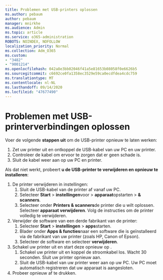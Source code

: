 ```yaml
---
title: Problemen met USB-printers oplossen
ms.author: pebaum
author: pebaum
manager: mnirkhe
ms.audience: Admin
ms.topic: article
ms.service: o365-administration
ROBOTS: NOINDEX, NOFOLLOW
localization_priority: Normal
ms.collection: Adm_O365
ms.custom:
- "3482"
- "9001214"
ms.openlocfilehash: 042a8e3bb02046f41a5e81653b08058f0e6626b5
ms.sourcegitcommit: c6692ce0fa1358ec3529e59ca0ecdfdea4cdc759
ms.translationtype: MT
ms.contentlocale: nl-NL
ms.lasthandoff: 09/14/2020
ms.locfileid: "47677490"
---
```

# <a name="fix-usb-printer-connection-issues"></a>Problemen met USB-printerverbindingen oplossen

Voer de volgende **stappen uit** om de USB-printer opnieuw te laten werken:

1. Zet uw printer uit en ontkoppel de USB-kabel van uw PC en uw printer.
2. Controleer de kabel om ervoor te zorgen dat er geen schade is.
3. Sluit de kabel weer aan op uw PC en printer.

Als dat niet werkt, probeert **u de USB-printer te verwijderen en opnieuw te installeren**:

1. De printer verwijderen in instellingen:
    1. Sluit de USB-kabel van de printer af vanaf uw PC.
    2. Selecteer **Start**  >  **instellingen**voor  >  **apparaat**opstarten  >  **& scanners**.
    3. Selecteer onder **Printers & scanners**de printer die u wilt oplossen. Selecteer **apparaat verwijderen**. Volg de instructies om de printer volledig te verwijderen.
2. Verwijder de software van een derde fabrikant van de printer:
    1. Selecteer **Start**  >  **instellingen**  >  **apps**starten.
    2. Blader onder **Apps & functies**naar een software die is geïnstalleerd via de fabrikant van uw printer (zoals HP, Canon of Epson).
    3. Selecteer de software en selecteer **verwijderen**.
3.  Schakel uw printer uit en start deze opnieuw op .<br>
    1. Schakel uw printer uit en koppel de stroomkabel los. Wacht 30 seconden. Sluit uw printer opnieuw aan.
    2. Sluit de USB-kabel van uw printer weer aan op uw PC. Uw PC moet automatisch registreren dat uw apparaat is aangesloten.
4. Probeer opnieuw af te drukken.